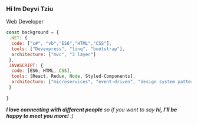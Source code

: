 ### Hi Im Deyvi Tziu

Web Developer

```javascript
const background = {
 .NET: {
  code: ["c#", "vb","ES6","HTML","CSS"],
  tools: ["Devexpress", "linq", "bootstrap"],
  architecture: ["mvc", "3 layer"]
 },
 JAVASCRIPT: {
  code: [ES6, HTML, CSS],
  tools: [React, Redux, Node, Styled-Components],
  architecture: ["microservices", "event-driven", "design system pattern"]
 }
  
}
```

<em><b>I love connecting with different people</b> so if you want to say <b>hi, I'll be happy to meet you more!</b> :)</em>

